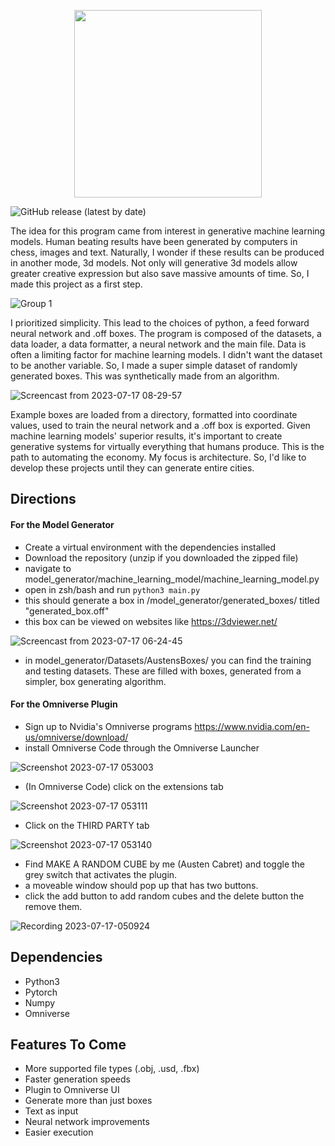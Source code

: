 <p align="center">
  <img width="300" src="https://github.com/Generlate/model_generator/assets/85384584/93659fd6-ed44-44f0-b9bb-8124e0fe1966">
</p>

![GitHub release (latest by date)](https://img.shields.io/github/v/release/Generlate/model_generator) <br>

The idea for this program came from interest in generative machine learning models. Human beating results have been generated by computers in chess, images and text. Naturally, I wonder if these results can be produced in another mode, 3d models. Not only will generative 3d models allow greater creative expression but also save massive amounts of time. So, I made this project as a first step.

![Group 1](https://github.com/Generlate/model_generator/assets/85384584/f0b014db-4579-4f15-97f4-4950ee23289b)

I prioritized simplicity. This lead to the choices of python, a feed forward neural network and .off boxes. The program is composed of the datasets, a data loader, a data formatter, a neural network and the main file. Data is often a limiting factor for machine learning models. I didn't want the dataset to be another variable. So, I made a super simple dataset of randomly generated boxes. This was synthetically made from an algorithm.

![Screencast from 2023-07-17 08-29-57](https://github.com/Generlate/model_generator/assets/85384584/652c2424-ae9c-4022-bec7-210ffad87134)

Example boxes are loaded from a directory, formatted into coordinate values, used to train the neural network and a .off box is exported. Given machine learning models' superior results, it's important to create generative systems for virtually everything that humans produce. This is the path to automating the economy. My focus is architecture. So, I'd like to develop these projects until they can generate entire cities.

## Directions

#### For the Model Generator

-   Create a virtual environment with the dependencies installed
-   Download the repository (unzip if you downloaded the zipped file)
-   navigate to model_generator/machine_learning_model/machine_learning_model.py
-   open in zsh/bash and run `python3 main.py`
-   this should generate a box in /model_generator/generated_boxes/ titled "generated_box.off"
-   this box can be viewed on websites like https://3dviewer.net/

![Screencast from 2023-07-17 06-24-45](https://github.com/Generlate/model_generator/assets/85384584/a3c493f3-cadf-4d56-b06f-7fe7a436927f)

-   in model_generator/Datasets/AustensBoxes/ you can find the training and testing datasets. These are filled with boxes, generated from a simpler, box generating algorithm.

#### For the Omniverse Plugin

-   Sign up to Nvidia's Omniverse programs https://www.nvidia.com/en-us/omniverse/download/
-   install Omniverse Code through the Omniverse Launcher

![Screenshot 2023-07-17 053003](https://github.com/Generlate/model_generator/assets/85384584/16b8adc5-3919-4905-b330-68157fd86525)

-   (In Omniverse Code) click on the extensions tab

![Screenshot 2023-07-17 053111](https://github.com/Generlate/model_generator/assets/85384584/a01f41e4-d916-4663-8481-754c8b2f6e04)

-   Click on the THIRD PARTY tab

![Screenshot 2023-07-17 053140](https://github.com/Generlate/model_generator/assets/85384584/64d9f91d-0e94-487e-a864-1fd2880ffc08)

-   Find MAKE A RANDOM CUBE by me (Austen Cabret) and toggle the grey switch that activates the plugin.
-   a moveable window should pop up that has two buttons.
-   click the add button to add random cubes and the delete button the remove them.

![Recording 2023-07-17-050924](https://github.com/Generlate/model_generator/assets/85384584/4633d6ed-abb5-4f7f-9333-c3b2e1fa8e1f)

## Dependencies

-   Python3
-   Pytorch
-   Numpy
-   Omniverse

## Features To Come

-   More supported file types (.obj, .usd, .fbx)
-   Faster generation speeds
-   Plugin to Omniverse UI
-   Generate more than just boxes
-   Text as input
-   Neural network improvements
-   Easier execution
